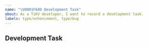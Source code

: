 ```yaml
---
name: "\U0001F680 Development Task"
about: As a TiKV developer, I want to record a development task.
labels: type/enhancement, type/bug
---
```


## Development Task

<!-- Make description of your task here, leave only the one label you need. -->
